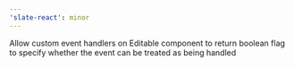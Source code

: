 ```yaml
---
'slate-react': minor
---
```


Allow custom event handlers on Editable component to return boolean flag to specify whether the event can be treated as being handled
